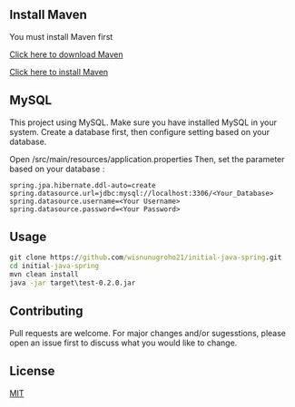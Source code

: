 ## Install Maven
You must install Maven first

[Click here to download Maven](https://maven.apache.org/download.cgi)

[Click here to install Maven](https://maven.apache.org/install.html)

## MySQL
This project using MySQL. Make sure you have installed MySQL in your system.
Create a database first, then configure setting based on your database. 

Open /src/main/resources/application.properties
Then, set the parameter based on your database : 

```properties
spring.jpa.hibernate.ddl-auto=create
spring.datasource.url=jdbc:mysql://localhost:3306/<Your_Database>
spring.datasource.username=<Your Username>
spring.datasource.password=<Your Password>
```

## Usage
```cmd
git clone https://github.com/wisnunugroho21/initial-java-spring.git
cd initial-java-spring
mvn clean install
java -jar target\test-0.2.0.jar
```

## Contributing
Pull requests are welcome. For major changes and/or sugesstions, please open an issue first to discuss what you would like to change.

## License
[MIT](https://choosealicense.com/licenses/mit/)
